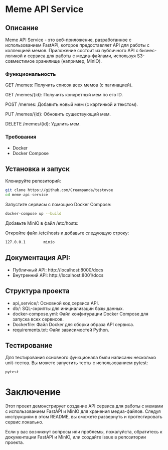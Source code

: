 # Meme API Service
## Описание
Meme API Service - это веб-приложение, разработанное с использованием FastAPI, которое предоставляет API для работы с коллекцией мемов. Приложение состоит из публичного API с бизнес-логикой и сервиса для работы с медиа-файлами, используя S3-совместимое хранилище (например, MinIO).

### Функциональность
GET /memes: Получить список всех мемов (с пагинацией).

GET /memes/{id}: Получить конкретный мем по его ID.

POST /memes: Добавить новый мем (с картинкой и текстом).

PUT /memes/{id}: Обновить существующий мем.

DELETE /memes/{id}: Удалить мем.

### Требования
- Docker
- Docker Compose

## Установка и запуск
Клонируйте репозиторий:

```bash
git clone https://github.com/Creampanda/testovoe
cd meme-api-service
```
Запустите сервисы с помощью Docker Compose:

```bash
docker-compose up --build
```

Добавьте MinIO в файл /etc/hosts:

Откройте файл /etc/hosts и добавьте следующую строку:

```bash
127.0.0.1        minio
```

## Документация API:

- Публичный API: http://localhost:8000/docs
- Внутренний API: http://localhost:8001/docs

## Структура проекта
- api_service/: Основной код сервиса API.
- db/: SQL-скрипты для инициализации базы данных.
- docker-compose.yml: Файл конфигурации Docker Compose для запуска всех сервисов.
- Dockerfile: Файл Docker для сборки образа API сервиса.
- requirements.txt: Файл зависимостей Python.

## Тестирование
Для тестирования основного функционала были написаны несколько unit-тестов. Вы можете запустить тесты с использованием pytest:

```bash
pytest
```
# Заключение
Этот проект демонстрирует создание API сервиса для работы с мемами с использованием FastAPI и MinIO для хранения медиа-файлов. Следуя инструкциям в этом README, вы сможете развернуть и протестировать сервис локально.

Если у вас возникнут вопросы или проблемы, пожалуйста, обратитесь к документации FastAPI и MinIO, или создайте issue в репозитории проекта.